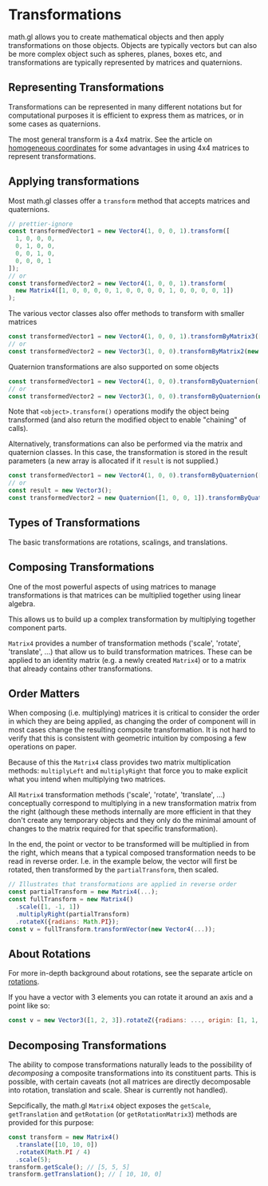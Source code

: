 # Transformations

math.gl allows you to create mathematical objects and then apply transformations on those objects. Objects are typically vectors but can also be more complex object such as spheres, planes, boxes etc, and transformations are typically represented by matrices and quaternions.

## Representing Transformations

Transformations can be represented in many different notations but for computational purposes it is efficient to express them as matrices, or in some cases as quaternions.

The most general transform is a 4x4 matrix. See the article on [homogeneous coordinates](./homogeneous-coordinates.md) for some advantages in using 4x4 matrices to represent transformations.

## Applying transformations

Most math.gl classes offer a `transform` method that accepts matrices and quaternions.

```js
// prettier-ignore
const transformedVector1 = new Vector4(1, 0, 0, 1).transform([
  1, 0, 0, 0,
  0, 1, 0, 0,
  0, 0, 1, 0,
  0, 0, 0, 1
]);
// or
const transformedVector2 = new Vector4(1, 0, 0, 1).transform(
  new Matrix4([1, 0, 0, 0, 0, 1, 0, 0, 0, 0, 1, 0, 0, 0, 0, 1])
);
```

The various vector classes also offer methods to transform with smaller matrices

```js
const transformedVector1 = new Vector4(1, 0, 0, 1).transformByMatrix3([1, 0, 0, 0, 1, 0, 0, 0, 1]);
// or
const transformedVector2 = new Vector3(1, 0, 0).transformByMatrix2(new Matrix2([1, 0, 0, 1]));
```

Quaternion transformations are also supported on some objects

```js
const transformedVector1 = new Vector4(1, 0, 0).transformByQuaternion([0, 0, 0, 1]);
// or
const transformedVector2 = new Vector3(1, 0, 0).transformByQuaternion(new Quaternion([1, 0, 0, 1]));
```

Note that `<object>.transform()` operations modify the object being transformed (and also return the modified object to enable "chaining" of calls).

Alternatively, transformations can also be performed via the matrix and quaternion classes. In this case, the transformation is stored in the result parameters (a new array is allocated if it `result` is not supplied.)

```js
const transformedVector1 = new Vector4(1, 0, 0).transformByQuaternion([0, 0, 0, 1]);
// or
const result = new Vector3();
const transformedVector2 = new Quaternion([1, 0, 0, 1]).transformByQuaternion([1, 0, 0], result);
```

## Types of Transformations

The basic transformations are rotations, scalings, and translations.

## Composing Transformations

One of the most powerful aspects of using matrices to manage transformations is that matrices can be multiplied together using linear algebra.

This allows us to build up a complex transformation by multiplying together component parts.

`Matrix4` provides a number of transformation methods ('scale', 'rotate', 'translate', ...) that allow us to build transformation matrices. These can be applied to an identity matrix (e.g. a newly created `Matrix4`) or to a matrix that already contains other transformations.

## Order Matters

When composing (i.e. multiplying) matrices it is critical to consider the order in which they are being applied, as changing the order of component will in most cases change the resulting composite transformation. It is not hard to verify that this is consistent with geometric intuition by composing a few operations on paper.

Because of this the `Matrix4` class provides two matrix multiplication methods: `multiplyLeft` and `multiplyRight` that force you to make explicit what you intend when multiplying two matrices.

All `Matrix4` transformation methods ('scale', 'rotate', 'translate', ...) conceptually correspond to multiplying in a new transformation matrix from the right (although these methods internally are more efficient in that they don't create any temporary objects and they only do the minimal amount of changes to the matrix required for that specific transformation).

In the end, the point or vector to be transformed will be multiplied in from the right, which means that a typical composed transformation needs to be read in reverse order. I.e. in the example below, the vector will first be rotated, then transformed by the `partialTransform`, then scaled.

```js
// Illustrates that transformations are applied in reverse order
const partialTransform = new Matrix4(...);
const fullTransform = new Matrix4()
  .scale([1, -1, 1])
  .multiplyRight(partialTransform)
  .rotateX({radians: Math.PI});
const v = fullTransform.transformVector(new Vector4(...));
```

## About Rotations

For more in-depth background about rotations, see the separate article on [rotations](./rotations.md).

If you have a vector with 3 elements you can rotate it around an axis and a point like so:

```js
const v = new Vector3([1, 2, 3]).rotateZ({radians: ..., origin: [1, 1, 0]});
```

## Decomposing Transformations

The ability to compose transformations naturally leads to the possibility of _decomposing_ a composite transformations into its constituent parts. This is possible, with certain caveats (not all matrices are directly decomposable into rotation, translation and scale. Shear is currently not handled).

Sepcifically, the math.gl `Matrix4` object exposes the `getScale`, `getTranslation` and `getRotation` (or `getRotationMatrix3`) methods are provided for this purpose:

```js
const transform = new Matrix4()
  .translate([10, 10, 0])
  .rotateX(Math.PI / 4)
  .scale(5);
transform.getScale(); // [5, 5, 5]
transform.getTranslation(); // [ 10, 10, 0]
```
